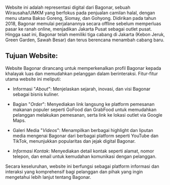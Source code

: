 Website ini adalah representasi digital dari Bagonar, sebuah Wirausaha/UMKM yang berfokus pada penjualan camilan halal, dengan menu utama Bakso Goreng, Siomay, dan Gohyong. Didirikan pada tahun 2018, Bagonar memulai perjalanannya secara offline sebelum memperluas pasar ke ranah online, menjadikan Jakarta Pusat sebagai outlet pusat. Hingga saat ini, Bagonar telah memiliki tiga cabang di Jakarta (Kebon Jeruk, Green Garden, Sawah Besar) dan terus berencana menambah cabang baru.

## Tujuan Website:

Website Bagonar dirancang untuk memperkenalkan profil Bagonar kepada khalayak luas dan memudahkan pelanggan dalam berinteraksi. Fitur-fitur utama website ini meliputi:

- Informasi "*About*": Menjelaskan sejarah, inovasi, dan visi Bagonar sebagai bisnis kuliner.

- Bagian "*Order*": Menyediakan link langsung ke platform pemesanan makanan populer seperti GoFood dan GrabFood untuk memudahkan pelanggan melakukan pemesanan, serta link ke lokasi outlet via Google Maps.

- Galeri Media "*Videos*": Menampilkan berbagai highlight dan liputan media mengenai Bagonar dari berbagai platform seperti YouTube dan TikTok, menunjukkan popularitas dan jejak digital Bagonar.

- *Informasi Kontak*: Menyediakan detail kontak seperti alamat, nomor telepon, dan email untuk kemudahan komunikasi dengan pelanggan.

Secara keseluruhan, website ini berfungsi sebagai platform informasi dan interaksi yang komprehensif bagi pelanggan dan pihak yang ingin mengetahui lebih lanjut tentang Bagonar.

